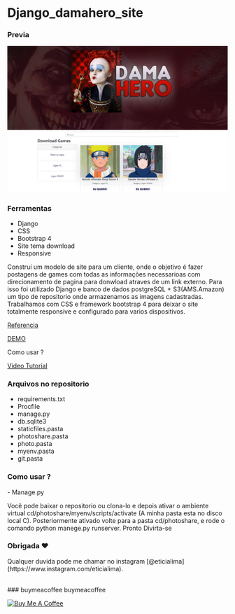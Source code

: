 # Django_damahero_site 
 
### Previa
 
<img src="git/demo.jpg?raw=true"/>

### Ferramentas
* Django
* CSS 
* Bootstrap 4
* Site tema download
* Responsive

<p>Construí um modelo de site para um cliente, onde o objetivo é fazer postagens de games com todas as informações necessarioas com direcionamento 
de pagina para donwload atraves de um link externo. Para isso foi utilizado Django e banco de dados postgreSQL + S3(AMS.Amazon) um tipo de repositorio onde armazenamos as imagens cadastradas. Trabalhamos com CSS e framework bootstrap 4 para deixar o site totalmente responsive e configurado para varios dispositivos.</p><a href="https://github.com/divanov1/photo-album-app">Referencia</a> 

<a href="https://app-damahero.herokuapp.com/">DEMO</a> 
<p>Como usar ?</p> 
<a href="#">Video Tutorial</a>

### Arquivos no repositorio
* requirements.txt
* Procfile
* manage.py
* db.sqlite3
* staticfiles.pasta
* photoshare.pasta
* photo.pasta
* myenv.pasta 
* git.pasta

### Como usar ? 
<p>- Manage.py </P><p> Você pode baixar o repositorio ou clona-lo e depois ativar o ambiente virtual cd/photoshare/myenv/scripts/activate (A minha pasta esta no disco local C). 
Posteriormente ativado volte para a pasta cd/photoshare, e rode o comando python manege.py runserver. Pronto Divirta-se</P> 

### Obrigada ❤️
<p>Qualquer duvida pode me chamar no instagram [@eticialima](https://www.instagram.com/eticialima).</p> 
<br> 
###  buymeacoffee buymeacoffee
 
<a  href="https://www.buymeacoffee.com/leticialima" target="_blank"><img  src="https://cdn.buymeacoffee.com/buttons/default-red.png" alt="Buy Me A Coffee" height="40" width="170" ></a>
</p><br> 
 

